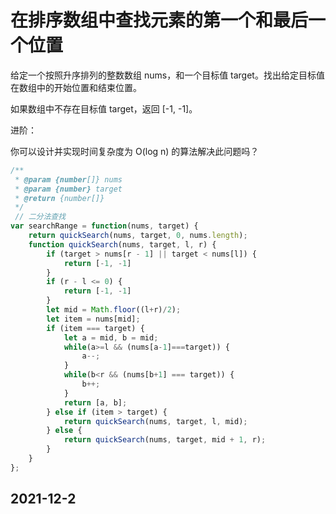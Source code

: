 # 在排序数组中查找元素的第一个和最后一个位置
给定一个按照升序排列的整数数组 nums，和一个目标值 target。找出给定目标值在数组中的开始位置和结束位置。

如果数组中不存在目标值 target，返回 [-1, -1]。

进阶：

你可以设计并实现时间复杂度为 O(log n) 的算法解决此问题吗？

```javascript
/**
 * @param {number[]} nums
 * @param {number} target
 * @return {number[]}
 */
 // 二分法查找
var searchRange = function(nums, target) {
    return quickSearch(nums, target, 0, nums.length);
    function quickSearch(nums, target, l, r) {
        if (target > nums[r - 1] || target < nums[l]) {
            return [-1, -1]
        }
        if (r - l <= 0) {
            return [-1, -1]
        }
        let mid = Math.floor((l+r)/2);
        let item = nums[mid];
        if (item === target) {
            let a = mid, b = mid;
            while(a>=l && (nums[a-1]===target)) {
                a--;
            }
            while(b<r && (nums[b+1] === target)) {
                b++;
            }
            return [a, b];
        } else if (item > target) {
            return quickSearch(nums, target, l, mid);
        } else {
            return quickSearch(nums, target, mid + 1, r);
        }
    }
};
```
## 2021-12-2
